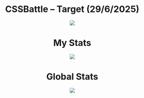 <h1 align="center">CSSBattle – Target (29/6/2025)</h1>

<p align="center">
  <img src="https://github.com/user-attachments/assets/5e2b3e59-7dd2-4bc7-bc4d-1c0a3d0290f8">
</p>

<h1 align="center">My Stats</h1>

<p align="center">
  <img src="https://github.com/user-attachments/assets/b7a9c9ad-8731-4d6f-843d-8956acfb6d33">
</p>

<h1 align="center">Global Stats</h1>

<p align="center">
  <img src="https://github.com/user-attachments/assets/aed975bf-5cda-47b0-92a8-4925af7ae65a">
</p>
